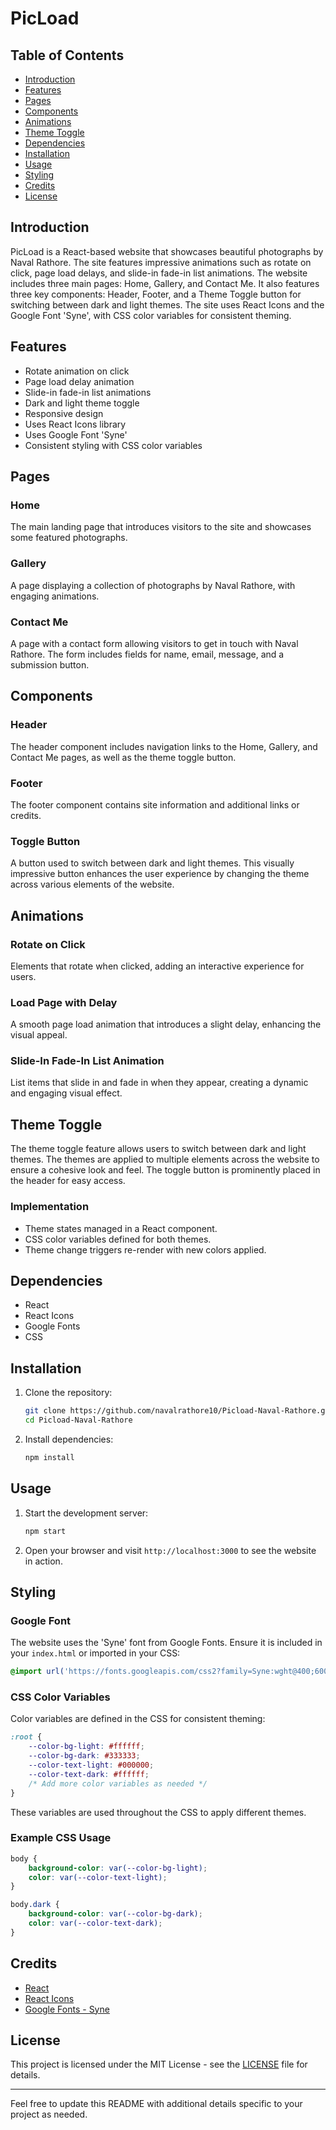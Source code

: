 # PicLoad

## Table of Contents
- [Introduction](#introduction)
- [Features](#features)
- [Pages](#pages)
- [Components](#components)
- [Animations](#animations)
- [Theme Toggle](#theme-toggle)
- [Dependencies](#dependencies)
- [Installation](#installation)
- [Usage](#usage)
- [Styling](#styling)
- [Credits](#credits)
- [License](#license)

## Introduction
PicLoad is a React-based website that showcases beautiful photographs by Naval Rathore. The site features impressive animations such as rotate on click, page load delays, and slide-in fade-in list animations. The website includes three main pages: Home, Gallery, and Contact Me. It also features three key components: Header, Footer, and a Theme Toggle button for switching between dark and light themes. The site uses React Icons and the Google Font 'Syne', with CSS color variables for consistent theming.

## Features
- Rotate animation on click
- Page load delay animation
- Slide-in fade-in list animations
- Dark and light theme toggle
- Responsive design
- Uses React Icons library
- Uses Google Font 'Syne'
- Consistent styling with CSS color variables

## Pages
### Home
The main landing page that introduces visitors to the site and showcases some featured photographs.

### Gallery
A page displaying a collection of photographs by Naval Rathore, with engaging animations.

### Contact Me
A page with a contact form allowing visitors to get in touch with Naval Rathore. The form includes fields for name, email, message, and a submission button.

## Components
### Header
The header component includes navigation links to the Home, Gallery, and Contact Me pages, as well as the theme toggle button.

### Footer
The footer component contains site information and additional links or credits.

### Toggle Button
A button used to switch between dark and light themes. This visually impressive button enhances the user experience by changing the theme across various elements of the website.

## Animations
### Rotate on Click
Elements that rotate when clicked, adding an interactive experience for users.

### Load Page with Delay
A smooth page load animation that introduces a slight delay, enhancing the visual appeal.

### Slide-In Fade-In List Animation
List items that slide in and fade in when they appear, creating a dynamic and engaging visual effect.

## Theme Toggle
The theme toggle feature allows users to switch between dark and light themes. The themes are applied to multiple elements across the website to ensure a cohesive look and feel. The toggle button is prominently placed in the header for easy access.

### Implementation
- Theme states managed in a React component.
- CSS color variables defined for both themes.
- Theme change triggers re-render with new colors applied.

## Dependencies
- React
- React Icons
- Google Fonts
- CSS

## Installation
1. Clone the repository:
    ```sh
    git clone https://github.com/navalrathore10/Picload-Naval-Rathore.git
    cd Picload-Naval-Rathore
    ```
2. Install dependencies:
    ```sh
    npm install
    ```

## Usage
1. Start the development server:
    ```sh
    npm start
    ```
2. Open your browser and visit `http://localhost:3000` to see the website in action.

## Styling
### Google Font
The website uses the 'Syne' font from Google Fonts. Ensure it is included in your `index.html` or imported in your CSS:
```css
@import url('https://fonts.googleapis.com/css2?family=Syne:wght@400;600&display=swap');
```

### CSS Color Variables
Color variables are defined in the CSS for consistent theming:
```css
:root {
    --color-bg-light: #ffffff;
    --color-bg-dark: #333333;
    --color-text-light: #000000;
    --color-text-dark: #ffffff;
    /* Add more color variables as needed */
}
```
These variables are used throughout the CSS to apply different themes.

### Example CSS Usage
```css
body {
    background-color: var(--color-bg-light);
    color: var(--color-text-light);
}

body.dark {
    background-color: var(--color-bg-dark);
    color: var(--color-text-dark);
}
```

## Credits
- [React](https://reactjs.org/)
- [React Icons](https://react-icons.github.io/react-icons/)
- [Google Fonts - Syne](https://fonts.google.com/specimen/Syne)

## License
This project is licensed under the MIT License - see the [LICENSE](LICENSE) file for details.

---

Feel free to update this README with additional details specific to your project as needed.
